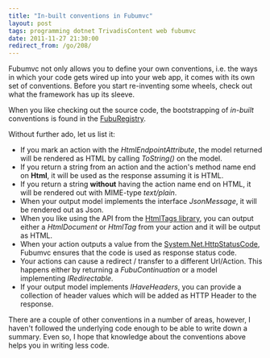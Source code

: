 ```yaml
---
title: "In-built conventions in Fubumvc"
layout: post
tags: programming dotnet TrivadisContent web fubumvc
date: 2011-11-27 21:30:00
redirect_from: /go/208/
---
```


Fubumvc not only allows you to define your own conventions, i.e. the ways in which your code gets wired up into your web app,
it comes with its own set of conventions. Before you start re-inventing some wheels, check out what the framework has up its sleeve.

When you like checking out the source code, the bootstrapping of _in-built_ conventions is found in the [FubuRegistry][1].

Without further ado, let us list it:

* If you mark an action with the _HtmlEndpointAttribute_, the model returned will be rendered as HTML by calling _ToString()_ on the model.
* If you return a string from an action and the action's method name end on __Html__, it will be used as the response assuming it is HTML.
* If you return a string __without__ having the action name end on HTML, it will be rendered out with MIME-type _text/plain_.
* When your output model implements the interface _JsonMessage_, it will be rendered out as Json.
* When you like using the API from the [HtmlTags library][2], you can output either a _HtmlDocument_ or _HtmlTag_ from your action and it will be output as HTML.
* When your action outputs a value from the [System.Net.HttpStatusCode][3], Fubumvc ensures that the code is used as response status code.
* Your actions can cause a redirect / transfer to a different Url/Action. This happens either by returning a _FubuContinuation_ or a model implementing _IRedirectable_.
* If your output model implements _IHaveHeaders_, you can provide a collection of header values which will be added as HTTP Header to the response.

There are a couple of other conventions in a number of areas, however, I haven't followed the underlying code enough to be able to write down a summary. Even so,
I hope that knowledge about the conventions above helps you in writing less code.

  [1]: https://github.com/DarthFubuMVC/fubumvc/blob/master/src/FubuMVC.Core/FubuRegistry.DefaultConventions.cs
  [2]: http://htmltags.fubu-project.org/
  [3]: http://msdn.microsoft.com/en-us/library/system.net.httpstatuscode.aspx
